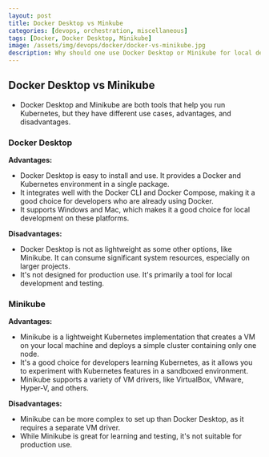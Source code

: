 ```yaml
---
layout: post
title: Docker Desktop vs Minkube
categories: [devops, orchestration, miscellaneous]
tags: [Docker, Docker Desktop, Minikube]
image: /assets/img/devops/docker/docker-vs-minikube.jpg
description: Why should one use Docker Desktop or Minikube for local development?
---
```


## Docker Desktop vs Minikube

- Docker Desktop and Minikube are both tools that help you run Kubernetes, but they have different use cases, advantages, and disadvantages.

### Docker Desktop

**Advantages:**

- Docker Desktop is easy to install and use. It provides a Docker and Kubernetes environment in a single package.
- It integrates well with the Docker CLI and Docker Compose, making it a good choice for developers who are already using Docker.
- It supports Windows and Mac, which makes it a good choice for local development on these platforms.

**Disadvantages:**

- Docker Desktop is not as lightweight as some other options, like Minikube. It can consume significant system resources, especially on larger projects.
- It's not designed for production use. It's primarily a tool for local development and testing.

### Minikube

**Advantages:**

- Minikube is a lightweight Kubernetes implementation that creates a VM on your local machine and deploys a simple cluster containing only one node.
- It's a good choice for developers learning Kubernetes, as it allows you to experiment with Kubernetes features in a sandboxed environment.
- Minikube supports a variety of VM drivers, like VirtualBox, VMware, Hyper-V, and others.

**Disadvantages:**

- Minikube can be more complex to set up than Docker Desktop, as it requires a separate VM driver.
- While Minikube is great for learning and testing, it's not suitable for production use.
